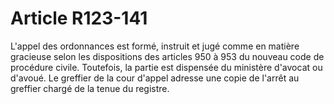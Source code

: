 # Article R123-141

L'appel des ordonnances est formé, instruit et jugé comme en matière gracieuse selon les dispositions des articles 950 à 953 du nouveau code de procédure civile. Toutefois, la partie est dispensée du ministère d'avocat ou d'avoué.   Le greffier de la cour d'appel adresse une copie de l'arrêt au greffier chargé de la tenue du registre.